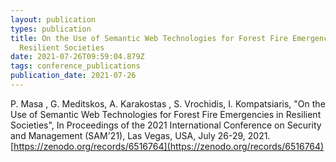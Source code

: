 ```yaml
---
layout: publication
types: publication
title: On the Use of Semantic Web Technologies for Forest Fire Emergencies in
  Resilient Societies
date: 2021-07-26T09:59:04.879Z
tags: conference_publications
publication_date: 2021-07-26
---
```

<!--StartFragment-->

P. Masa , G. Meditskos, A. Karakostas , S. Vrochidis, I. Kompatsiaris, "On the Use of Semantic Web Technologies for Forest Fire Emergencies in Resilient Societies", In Proceedings of the 2021 International Conference on Security and Management (SAM'21), Las Vegas, USA, July 26-29, 2021. [https://zenodo.org/records/6516764](https://zenodo.org/records/6516764)

<!--EndFragment-->